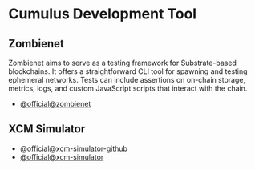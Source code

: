 # Cumulus Development Tool

## Zombienet

Zombienet aims to serve as a testing framework for Substrate-based blockchains. It offers a straightforward CLI tool for spawning and testing ephemeral networks. Tests can include assertions on on-chain storage, metrics, logs, and custom JavaScript scripts that interact with the chain.

- [@official@zombienet](https://github.com/paritytech/zombienet)



## XCM Simulator 

- [@official@xcm-simulator-github](https://github.com/paritytech/polkadot/tree/master/xcm/xcm-simulator)
- [@official@xcm-simulator](https://wiki.polkadot.network/docs/learn/xcm/quickstart-simulator)
